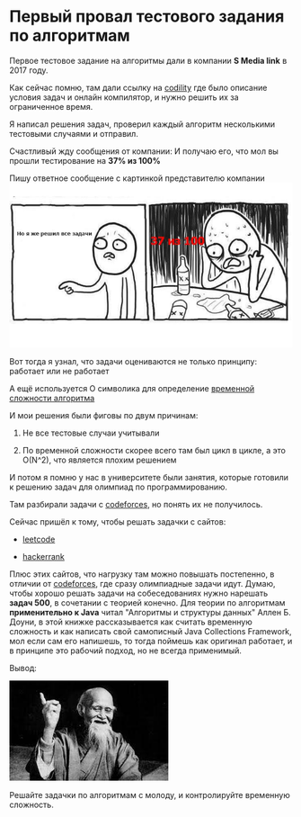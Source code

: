 # Первый провал тестового задания по алгоритмам

Первое тестовое задание на алгоритмы дали в компании **S Media link** в 2017 году.

Как сейчас помню, там дали ссылку на [codility](https://www.codility.com/) где было описание условия задач и онлайн компилятор, и нужно решить их за ограниченное время.

Я написал решения задач, проверил каждый алгоритм несколькими тестовыми случаями и отправил.


Счастливый жду сообщения от компании:
И получаю его, что мол вы прошли тестирование на **37% из 100%**


Пишу ответное сообщение с картинкой представителю компании
![AlgorithmicMem](AlgorithmicMem.jpg)


Вот тогда я узнал, что задачи оцениваются не только принципу: работает или не работает

А ещё используется O символика для определение [временной сложности алгоритма](https://habr.com/ru/post/104219/)

И мои решения были фиговы по двум причинам:

1. Не все тестовые случаи учитывали

2. По временной сложности скорее всего там был цикл в цикле, а это O(N^2), что является плохим решением

И потом я помню у нас в университете были занятия, которые готовили к решению задач для олимпиад по программированию.

Там разбирали задачи с [codeforces](https://codeforces.com/), но понять их не получилось.

Сейчас пришёл к тому, чтобы решать задачки с сайтов:

- [leetcode](https://leetcode.com/)

- [hackerrank](https://www.hackerrank.com/dashboard)


Плюс этих сайтов, что нагрузку там можно повышать постепенно, в отличии от [codeforces](https://codeforces.com/), где сразу олимпиадные задачи идут. Думаю, чтобы хорошо решать задачи на собеседованиях нужно нарешать **задач 500**, в сочетании с теорией конечно. Для теории по алгоритмам **применительно к Java** читал "Алгоритмы и структуры данных" Аллен Б. Доуни, в этой книжке рассказывается как считать временную сложность и как написать свой самописный Java Collections Framework, мол если сам его напишешь, то тогда поймешь как оригинал работает, и в принципе это рабочий подход, но не всегда применимый.

Вывод:

![Sensei](Sensei.jpg)

Решайте задачки по алгоритмам с молоду, и контролируйте временную сложность.







